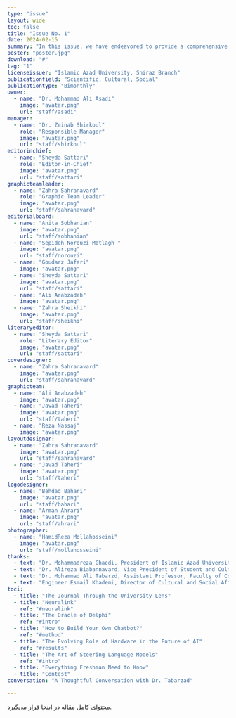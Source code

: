 ```yaml
---
type: "issue" 
layout: wide
toc: false
title: "Issue No. 1"
date: 2024-02-15
summary: "In this issue, we have endeavored to provide a comprehensive overview of recent developments in artificial intelligence. Covering topics from language models to the role of hardware infrastructure and methodologies for developing intelligent systems, this edition focuses on key concepts and cutting-edge applications in the field. Additionally, our conversation with Dr. Tabarzad, a distinguished faculty member, offers a more precise perspective on AI, enriching the discourse with expert insights.\n\n\nBeyond these specialized discussions, we have also dedicated particular attention to incoming students by compiling a practical guide to help them navigate university life and its challenges. Furthermore, we have reflected the university’s perspective on our publication to give readers a clearer understanding of its significance and role within the academic community."
poster: "poster.jpg"
download: "#"
tag: "1"
licenseissuer: "Islamic Azad University, Shiraz Branch"
publicationfield: "Scientific, Cultural, Social"
publicationtype: "Bimonthly"
owner:
  - name: "Dr. Mohammad Ali Asadi"
    image: "avatar.png"
    url: "staff/asadi"
manager:
  - name: "Dr. Zeinab Shirkoul"
    role: "Responsible Manager"
    image: "avatar.png"
    url: "staff/shirkoul"
editorinchief:
  - name: "Sheyda Sattari"
    role: "Editor-in-Chief"
    image: "avatar.png"
    url: "staff/sattari"
graphicteamleader:
  - name: "Zahra Sahranavard"
    role: "Graphic Team Leader"
    image: "avatar.png"
    url: "staff/sahranavard"
editorialboard:
  - name: "Anita Sobhanian"
    image: "avatar.png"
    url: "staff/sobhanian"
  - name: "Sepideh Norouzi Motlagh "
    image: "avatar.png"
    url: "staff/norouzi"
  - name: "Goudarz Jafari"
    image: "avatar.png"
  - name: "Sheyda Sattari"
    image: "avatar.png"
    url: "staff/sattari"
  - name: "Ali Arabzadeh"
    image: "avatar.png"
  - name: "Zahra Sheikhi"
    image: "avatar.png"
    url: "staff/sheikhi"
literaryeditor:
  - name: "Sheyda Sattari"
    role: "Literary Editor"
    image: "avatar.png"
    url: "staff/sattari"
coverdesigner:
  - name: "Zahra Sahranavard"
    image: "avatar.png"
    url: "staff/sahranavard"
graphicteam:
  - name: "Ali Arabzadeh"
    image: "avatar.png"
  - name: "Javad Taheri"
    image: "avatar.png"
    url: "staff/taheri"
  - name: "Reza Nassaj"
    image: "avatar.png"
layoutdesigner:
  - name: "Zahra Sahranavard"
    image: "avatar.png"
    url: "staff/sahranavard"
  - name: "Javad Taheri"
    image: "avatar.png"
    url: "staff/taheri"
logodesigner:
  - name: "Behdad Bahari"
    image: "avatar.png"
    url: "staff/bahari"
  - name: "Arman Ahrari"
    image: "avatar.png"
    url: "staff/ahrari"
photographer:
  - name: "HamidReza Mollahosseini"
    image: "avatar.png"
    url: "staff/mollahosseini"
thanks:
  - text: "Dr. Mohammadreza Ghaedi, President of Islamic Azad University, Shiraz Branch"
  - text: "Dr. Alireza Biabannavard, Vice President of Student and Cultural Affairs, Islamic Azad University, Shiraz Branch"
  - text: "Dr. Mohammad Ali Tabarzd, Assistant Professor, Faculty of Computer Science, Islamic Azad University, Shiraz Branch"
  - text: "Engineer Esmail Khademi, Director of Cultural and Social Affairs, Islamic Azad University, Shiraz Branch"
toci:
  - title: "The Journal Through the University Lens"
  - title: "Neuralink"
    ref: "#neuralink"
  - title: "The Oracle of Delphi"
    ref: "#intro"
  - title: "How to Build Your Own Chatbot?"
    ref: "#method"
  - title: "The Evolving Role of Hardware in the Future of AI"
    ref: "#results"
  - title: "The Art of Steering Language Models"
    ref: "#intro"
  - title: "Everything Freshman Need to Know"
  - title: "Contest" 
conversation: "A Thoughtful Conversation with Dr. Tabarzad"

---
```

محتوای کامل مقاله در اینجا قرار می‌گیرد.
